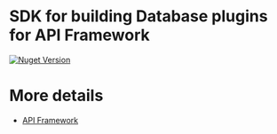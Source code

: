 # SDK for building Database plugins for API Framework

[![Nuget Version](https://img.shields.io/nuget/v/Weikio.ApiFramework.Plugins.SqlServer.svg?style=flat)](https://www.nuget.org/packages/Weikio.ApiFramework.SDK.DatabasePlugin/)

# More details
- [API Framework](https://github.com/weikio/apiframework)